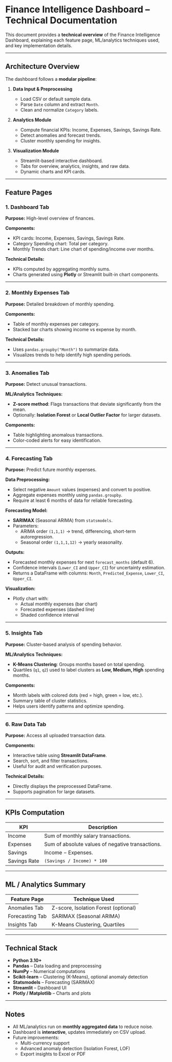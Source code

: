 # Finance Intelligence Dashboard – Technical Documentation

This document provides a **technical overview** of the Finance Intelligence Dashboard, explaining each feature page, ML/analytics techniques used, and key implementation details.

---

## Architecture Overview

The dashboard follows a **modular pipeline**:

1. **Data Input & Preprocessing**
   - Load CSV or default sample data.
   - Parse `Date` column and extract `Month`.
   - Clean and normalize `Category` labels.

2. **Analytics Module**
   - Compute financial KPIs: Income, Expenses, Savings, Savings Rate.
   - Detect anomalies and forecast trends.
   - Cluster monthly spending for insights.

3. **Visualization Module**
   - Streamlit-based interactive dashboard.
   - Tabs for overview, analytics, insights, and raw data.
   - Dynamic charts and KPI cards.

---

## Feature Pages

### 1. Dashboard Tab
**Purpose:** High-level overview of finances.

**Components:**
- KPI cards: Income, Expenses, Savings, Savings Rate.
- Category Spending chart: Total per category.
- Monthly Trends chart: Line chart of spending/income over months.

**Technical Details:**
- KPIs computed by aggregating monthly sums.
- Charts generated using **Plotly** or Streamlit built-in chart components.

---

### 2. Monthly Expenses Tab
**Purpose:** Detailed breakdown of monthly spending.

**Components:**
- Table of monthly expenses per category.
- Stacked bar charts showing income vs expense by month.

**Technical Details:**
- Uses `pandas.groupby("Month")` to summarize data.
- Visualizes trends to help identify high spending periods.

---

### 3. Anomalies Tab
**Purpose:** Detect unusual transactions.

**ML/Analytics Techniques:**
- **Z-score method**: Flags transactions that deviate significantly from the mean.  
- Optionally: **Isolation Forest** or **Local Outlier Factor** for larger datasets.

**Components:**
- Table highlighting anomalous transactions.
- Color-coded alerts for easy identification.

---

### 4. Forecasting Tab
**Purpose:** Predict future monthly expenses.

**Data Preprocessing:**
- Select negative `Amount` values (expenses) and convert to positive.
- Aggregate expenses monthly using `pandas.groupby`.
- Require at least 6 months of data for reliable forecasting.

**Forecasting Model:**
- **SARIMAX** (Seasonal ARIMA) from `statsmodels`.
- Parameters:
  - ARIMA order `(1,1,1)` → trend, differencing, short-term autoregression.
  - Seasonal order `(1,1,1,12)` → yearly seasonality.

**Outputs:**
- Forecasted monthly expenses for next `forecast_months` (default 6).
- Confidence intervals (`Lower_CI` and `Upper_CI`) for uncertainty estimation.
- Returns a DataFrame with columns: `Month`, `Predicted_Expense`, `Lower_CI`, `Upper_CI`.

**Visualization:**
- Plotly chart with:
  - Actual monthly expenses (bar chart)
  - Forecasted expenses (dashed line)
  - Shaded confidence interval

---

### 5. Insights Tab
**Purpose:** Cluster-based analysis of spending behavior.

**ML/Analytics Techniques:**
- **K-Means Clustering**: Groups months based on total spending.
- Quartiles (`q1`, `q2`) used to label clusters as **Low, Medium, High** spending months.

**Components:**
- Month labels with colored dots (red = high, green = low, etc.).
- Summary table of cluster statistics.
- Helps users identify patterns and optimize spending.

---

### 6. Raw Data Tab
**Purpose:** Access all uploaded transaction data.

**Components:**
- Interactive table using **Streamlit DataFrame**.
- Search, sort, and filter transactions.
- Useful for audit and verification purposes.

**Technical Details:**
- Directly displays the preprocessed DataFrame.
- Supports pagination for large datasets.

---

## KPIs Computation

| KPI             | Description |
|-----------------|-------------|
| Income          | Sum of monthly salary transactions. |
| Expenses        | Sum of absolute values of negative transactions. |
| Savings         | Income − Expenses. |
| Savings Rate    | `(Savings / Income) * 100` |

---

## ML / Analytics Summary

| Feature Page | Technique Used |
|--------------|----------------|
| Anomalies Tab | Z-score, Isolation Forest (optional) |
| Forecasting Tab | SARIMAX (Seasonal ARIMA) |
| Insights Tab | K-Means Clustering, Quartiles |

---

## Technical Stack

- **Python 3.10+**
- **Pandas** – Data loading and preprocessing
- **NumPy** – Numerical computations
- **Scikit-learn** – Clustering (K-Means), optional anomaly detection
- **Statsmodels** – Forecasting (SARIMAX)
- **Streamlit** – Dashboard UI
- **Plotly / Matplotlib** – Charts and plots

---

## Notes

- All ML/analytics run on **monthly aggregated data** to reduce noise.
- Dashboard is **interactive**, updates immediately on CSV upload.
- Future improvements:
  - Multi-currency support
  - Advanced anomaly detection (Isolation Forest, LOF)
  - Export insights to Excel or PDF
